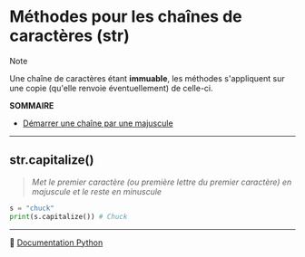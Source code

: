 # Méthodes pour les chaînes de caractères (str)

> [!NOTE]
> Une chaîne de caractères étant **immuable**, les méthodes s'appliquent sur une copie (qu'elle renvoie éventuellement) de celle-ci.

**SOMMAIRE**
+ [Démarrer une chaîne par une majuscule](#strcapitalize)

---

## str.capitalize()

> _Met le premier caractère (ou première lettre du premier caractère) en majuscule et le reste en minuscule_

```python
s = "chuck"
print(s.capitalize()) # Chuck
```

---

🔗 [Documentation Python](https://docs.python.org/fr/3.14/library/stdtypes.html#text-sequence-type-str)
